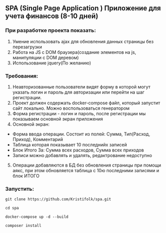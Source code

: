 ## SPA (Single Page Application ) Приложение для учета финансов  (8-10 дней)
### При разработке проекта показать:

1. Умение использовать ajax для обновления данных страницы без перезагрузки
2. Работа на JS с DOM браузера(создание элементов на js, манипуляции с DOM деревом)
3. Использование jquery(По желанию)

### Требования:

1. Неавторизованные пользователи видят форму в которой могут указать логин и пароль для авторизации или перейти на шаг регистрации.
2. Проект должен содержать docker-compose файл, который запустит сайт локально. Можно воспользоваться генератором
3. Форма регистрации - логин и пароль, после регистрации мы показываем основной экран приложения
4. Основной экран:

- Форма ввода операции. Состоит из полей: Сумма, Тип(Расход, Приход), Комментарий
- Таблица которая показывает 10 последнийх записей
- Блок Итого За: Сумма всех расходов, Сумма всех приходов
- Записи можно добавлять и удалять, редактрование недоступно


5. Операции добавляются в БД без обновления страницы при помощи аякс, при этом обновляется таблица с 10ю последними записями и блок ИТОГО

### Запустить:

 ```
git clone https://github.com/Kristifolk/spa.git

cd spa

docker-compose up -d --build 

composer install 
 ```
